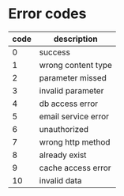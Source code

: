 # Error codes

code | description
--- | ---
0 | success
1 | wrong content type
2 | parameter missed
3 | invalid parameter
4 | db access error
5 | email service error
6 | unauthorized
7 | wrong http method
8 | already exist
9 | cache access error
10 | invalid data
